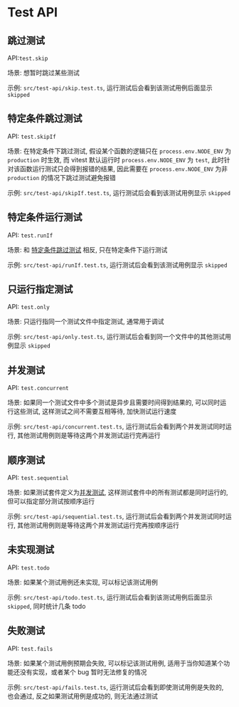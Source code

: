 # Test API

## 跳过测试

API:`test.skip` 

场景: 想暂时跳过某些测试

示例: `src/test-api/skip.test.ts`, 运行测试后会看到该测试用例后面显示 `skipped`

## 特定条件跳过测试

API: `test.skipIf`

场景: 在特定条件下跳过测试, 假设某个函数的逻辑只在 `process.env.NODE_ENV` 为 `production` 时生效, 而 vitest 默认运行时 `process.env.NODE_ENV` 为 `test`, 此时针对该函数运行测试只会得到报错的结果, 因此需要在 `process.env.NODE_ENV` 为非 `production` 的情况下跳过测试避免报错

示例: `src/test-api/skipIf.test.ts`, 运行测试后会看到该测试用例显示 `skipped`

## 特定条件运行测试

API: `test.runIf`

场景: 和 [特定条件跳过测试](#特定条件跳过测试) 相反, 只在特定条件下运行测试

示例: `src/test-api/runIf.test.ts`, 运行测试后会看到该测试用例显示 `skipped`

## 只运行指定测试

API: `test.only`

场景: 只运行指同一个测试文件中指定测试, 通常用于调试

示例: `src/test-api/only.test.ts`, 运行测试后会看到同一个文件中的其他测试用例显示 `skipped`

## 并发测试

API: `test.concurrent`

场景: 如果同一个测试文件中多个测试是异步且需要时间得到结果的, 可以同时运行这些测试, 这样测试之间不需要互相等待, 加快测试运行速度

示例: `src/test-api/concurrent.test.ts`, 运行测试后会看到两个并发测试同时运行, 其他测试用例则是等待这两个并发测试运行完再运行

## 顺序测试

API: `test.sequential`

场景: 如果测试套件定义为[并发测试](#并发测试), 这样测试套件中的所有测试都是同时运行的, 但可以指定部分测试按顺序运行

示例: `src/test-api/sequential.test.ts`, 运行测试后会看到两个并发测试同时运行, 其他测试用例则是等待这两个并发测试运行完再按顺序运行

## 未实现测试

API: `test.todo`

场景: 如果某个测试用例还未实现, 可以标记该测试用例

示例: `src/test-api/todo.test.ts`, 运行测试后会看到该测试用例后面显示 `skipped`, 同时统计几条 todo

## 失败测试

API: `test.fails`

场景: 如果某个测试用例预期会失败, 可以标记该测试用例, 适用于当你知道某个功能还没有实现，或者某个 bug 暂时无法修复的情况

示例: `src/test-api/fails.test.ts`, 运行测试后会看到即使测试用例是失败的, 也会通过, 反之如果测试用例是成功的, 则无法通过测试